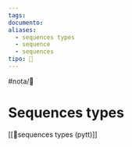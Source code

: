 ```yaml
---
tags: 
documento: 
aliases:
  - sequences types
  - sequence
  - sequences
tipo: 🔌
---
```


#nota/🔌


# Sequences types


[[📑sequences types (pytt)]]

